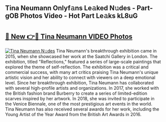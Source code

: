 ## Tina Neumann Onlyf𝚊ns Le𝚊ked N𝚞des - Part-gOB Photos Video - Hot Part Le𝚊ks kL8uG

# <h2><a href="http://ab53693.deff.icu/?id=Tina+Neumann">🔗 New 👉🔴 Tina Neumann VIDEO Photos</a></h2>

[![Tina Neumann N𝚞des](https://i.imgur.com/rIISA9y.gif)](http://ab53693.deff.icu/?id=Tina+Neumann)
Tina Neumann's breakthrough exhibition came in 2015, when she showcased her work at the Saatchi Gallery in London. The exhibition, titled "Reflections," featured a series of large-scale paintings that explored the theme of self-reflection. The exhibition was a critical and commercial success, with many art critics praising Tina Neumann's unique artistic vision and her ability to connect with viewers on a deep emotional level. Since her breakthrough exhibition, Tina Neumann has collaborated with several high-profile artists and organizations. In 2017, she worked with the British fashion brand Burberry to create a series of limited-edition scarves inspired by her artwork. In 2018, she was invited to participate in the Venice Biennale, one of the most prestigious art events in the world. Tina Neumann has also received several awards for her work, including the Young Artist of the Year Award from the British Art Awards in 2016.
